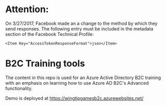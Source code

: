 # Attention: 
On 3/27/2017, Facebook made an a change to the method by which they send responses. The following entry must be included in the metadata section of the Facebook Technical Profile:
```
<Item Key="AccessTokenResponseFormat">json</Item>
```

# B2C Training tools

The content in this repo is used for an Azure Active Directory B2C training with an emphasis on learning how to use Azure AD B2C's Advanced functionality.


Demo is deployed at https://wingtipgamesb2c.azurewebsites.net/
